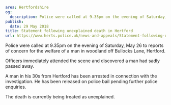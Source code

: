 ```yaml
area: Hertfordshire
og:
  description: Police were called at 9.35pm on the evening of Saturday, May 26 to reports of concern for the welfare of a man in woodland off Bullocks Lane, Hertford.
publish:
  date: 29 May 2018
title: Statement following unexplained death in Hertford
url: https://www.herts.police.uk/news-and-appeals/Statement-following-unexplained-death-in-Hertford
```

Police were called at 9.35pm on the evening of Saturday, May 26 to reports of concern for the welfare of a man in woodland off Bullocks Lane, Hertford.

Officers immediately attended the scene and discovered a man had sadly passed away.

A man in his 30s from Hertford has been arrested in connection with the investigation. He has been released on police bail pending further police enquiries.

The death is currently being treated as unexplained.
